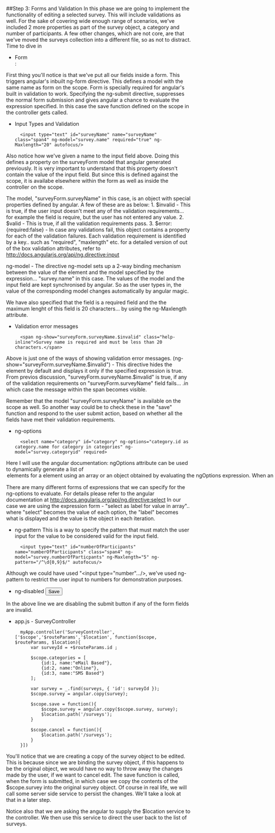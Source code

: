 ##Step 3: Forms and Validation
In this phase we are going to implement the functionality of editing a selected survey. This will include validations as well. For the sake of covering wide enough range of scenarios, we've included 2 more properties as part of the survey object, a category and number of participants.
A few other changes, which are not core, are that we've moved the surveys collection into a different file, so as not to distract.
Time to dive in

* Form
        <form name="surveyForm" ng-submit="save()"> :

First thing you'll notice is that we've put all our fields inside a form. This triggers angular's inbuilt ng-form directive. This defines a model with the same name as form on the scope.
Form is specially required for angular's built in validation to work.
Specifying the ng-submit directive, suppresses the normal form submission and gives angular a chance to evaluate the expression specified. In this case the save function defined on the scope in the controller gets called.


* Input Types and Validation

        <input type="text" id="surveyName" name="surveyName" class="span4" ng-model="survey.name" required="true" ng-Maxlength="20" autofocus/>
    
Also notice how we've given a name to the input field above. Doing this defines a property on the surveyForm model that angular generated previously.
It is very important to understand that this property doesn't contain the value of the input field. 
But since this is defined against the scope, it is availabe elsewhere within the form as well as inside the controller on the scope.

The model, "surveyForm.surveyName" in this case, is an object with special properties defined by angular. A few of these are as below:
    1. $invalid - This is true, if the user input doesn't meet any of the validation requirements... for example the field is require, but the user has not entered any value.
    2. $valid - This is true, if all the validation requirements pass.
    3. $error: {required:false} - In case any validations fail, this object contains a property for each of the validation failures. Each validation requirement is identified by a key.. such as "required", "maxlength" etc.
       for a detailed version of out of the box validation attributes, refer to http://docs.angularjs.org/api/ng.directive:input

ng-model - The directive ng-model sets up a 2-way binding mechanism between the value of the element and the model specified by the expression... "survey.name" in this case. The values of the model and the input field are kept synchronised by angular. So as the user types in, the value of the corresponding model changes automatically by angular magic.

We have also specified that the field is a required field and the the maximum lenght of this field is 20 characters... by using the ng-Maxlength attribute.

* Validation error messages

        <span ng-show="surveyForm.surveyName.$invalid" class="help-inline">Survey name is required and must be less than 20 characters.</span>
        
Above is just one of the ways of showing validation error messages.
(ng-show="surveyForm.surveyName.$invalid") - This directive hides the element by default and displays it only if the specified expression is true. From previos discussion, "surveyForm.surveyName.$invalid" is true, if any of the validation requirements on "surveyForm.surveyName" field fails... .in which case the message within the span becomes visible.

Remember that the model "surveyForm.surveyName" is available on the scope as well. So another way could be to check these in the "save" function and respond to the user submit action, based on whether all the fields have met their validation requirements.

* ng-options

        <select name="category" id="category" ng-options="category.id as category.name for category in categories" ng-model="survey.categoryid" required>

Here I will use the angular documentation:
    ngOptions attribute can be used to dynamically generate a list of <option> elements for a <select> element using an array or an object obtained by evaluating the ngOptions expression.
    When an item in the <select> menu is selected, the value of array element or object property represented by the selected option will be bound to the model identified by the ngModel directive of the parent select element.
    
There are many different forms of expressions that we can specify for the ng-options to evaluate. For details please refer to the angular documentation at http://docs.angularjs.org/api/ng.directive:select
In our case we are using the expression form - "select as label for value in array".. where "select" becomes the value of each option, the "label" becomes what is displayed and the value is the object in each iteration.

* ng-pattern
This is a way to specify the pattern that must match the user input for the value to be considered valid for the input field.  

        <input type="text" id="numberOfParticipants" name="numberOfParticipants" class="span4" ng-model="survey.numberOfParticpants" ng-Maxlength="5" ng-pattern="/^\d{0,9}$/" autofocus/>
        
Although we could have used "<input type="number".../>, we've used ng-pattern to restrict the user input to numbers for demonstration purposes.

* ng-disabled
        <input class="btn btn-primary" type="submit" value="Save" ng-disabled="surveyForm.$invalid"/>

In the above line we are disabling the submit button if any of the form fields are invalid.

* app.js - SurveyController

        myApp.controller('SurveyController',['$scope','$routeParams','$location', function($scope, $routeParams, $location){
            var surveyId = +$routeParams.id ;
        	
        	$scope.categories = [
        		{id:1, name:"eMail Based"},
        		{id:2, name:"Online"},
        		{id:3, name:"SMS Based"}
        	];
        
        	var survey = _.find(surveys, { 'id': surveyId });
        	$scope.survey = angular.copy(survey);
        
        	$scope.save = function(){
        		$scope.survey = angular.copy($scope.survey, survey);
        		$location.path('/surveys');
        	}
        
        	$scope.cancel = function(){
        		$location.path('/surveys');
        	}
        }])

You'll notice that we are creating a copy of the survey object to be edited. This is because since we are binding the survey object, if this happens to be the original object, we would have no way to throw away the changes made by the user, if we want to cancel edit.
The save function is called, when the form is submitted, in which case we copy the contents of the $scope.survey into the original survey object. Of course in real life, we will call some server side service to persist the changes. We'll take a look at that in a later step.

Notice also that we are asking the angular to supply the $location service to the controller. We then use this service to direct the user back to the list of surveys.
